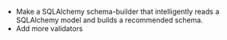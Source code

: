 * Make a SQLAlchemy schema-builder that intelligently reads a SQLAlchemy model and builds a recommended schema.
* Add more validators